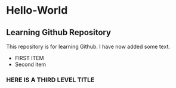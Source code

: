 # Hello-World
## Learning Github Repository

This repository is for learning Github. I have now added some text.

* FIRST ITEM
* Second item

### HERE IS A THIRD LEVEL TITLE
